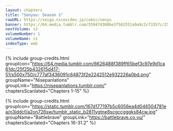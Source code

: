 ```yaml
---
layout: chapters
title: "Senyuu: Season 1"
rawURL: https://seiga.nicovideo.jp/comic/senyu
banner: https://64.media.tumblr.com/559474380be3f562551a9a9c2cf3357c/25f25b432615d417-d9/s640x960/3ba9e721796d4b474b7484e115cc5873f49a3602.png
nextVolume: s2
volumeNumber: 1
volumeName: s1
indexType: web
---
```


{% include group-credits.html 
  groupIcon="https://64.media.tumblr.com/6626488f389ff65bef3c97e9d1ca61dc/25f25b432615d417-51/s500x750/c777af3436091c64873f2e2242512e932226a0bd.png"
  groupName="Nisepanlations"
  groupLink="https://nisepanlations.tumblr.com/"
  chaptersScanlated="Chapters 1-15"
%}

{% include group-credits.html 
  groupIcon="https://static.tumblr.com/167d177197b5c6056ea4d046504781ea/n3jddcf/a2on726sw/tumblr_static_b2811ygtne8scgccgggks84cw.jpg"
  groupName="Battlebrave"
  groupLink="https://battlebrave.co.vu/"
  chaptersScanlated="Chapters 16-31.2"
%}
